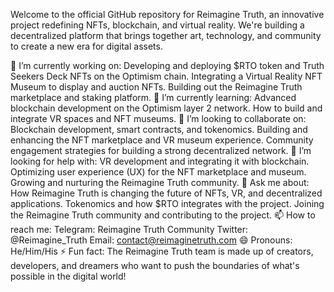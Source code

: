Welcome to the official GitHub repository for Reimagine Truth, an innovative project redefining NFTs, blockchain, and virtual reality. We're building a decentralized platform that brings together art, technology, and community to create a new era for digital assets.

🔭 I’m currently working on:
Developing and deploying $RTO token and Truth Seekers Deck NFTs on the Optimism chain.
Integrating a Virtual Reality NFT Museum to display and auction NFTs.
Building out the Reimagine Truth marketplace and staking platform.
🌱 I’m currently learning:
Advanced blockchain development on the Optimism layer 2 network.
How to build and integrate VR spaces and NFT museums.
👯 I’m looking to collaborate on:
Blockchain development, smart contracts, and tokenomics.
Building and enhancing the NFT marketplace and VR museum experience.
Community engagement strategies for building a strong decentralized network.
🤔 I’m looking for help with:
VR development and integrating it with blockchain.
Optimizing user experience (UX) for the NFT marketplace and museum.
Growing and nurturing the Reimagine Truth community.
💬 Ask me about:
How Reimagine Truth is changing the future of NFTs, VR, and decentralized applications.
Tokenomics and how $RTO integrates with the project.
Joining the Reimagine Truth community and contributing to the project.
📫 How to reach me:
Telegram: Reimagine Truth Community
Twitter: @Reimagine_Truth
Email: contact@reimaginetruth.com
😄 Pronouns:
He/Him/His
⚡ Fun fact:
The Reimagine Truth team is made up of creators, developers, and dreamers who want to push the boundaries of what's possible in the digital world!

